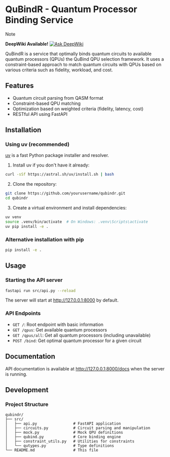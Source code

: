 # QuBindR - Quantum Processor Binding Service

> [!NOTE]  
> **DeepWiki Available!** 
> [![Ask DeepWiki](https://deepwiki.com/badge.svg)](https://deepwiki.com/adrrf/qubindr)

QuBindR is a service that optimally binds quantum circuits to available quantum processors (QPUs) the QuBind QPU selection framework. It uses a constraint-based approach to match quantum circuits with QPUs based on various criteria such as fidelity, workload, and cost.

## Features

- Quantum circuit parsing from QASM format
- Constraint-based QPU matching
- Optimization based on weighted criteria (fidelity, latency, cost)
- RESTful API using FastAPI

## Installation

### Using uv (recommended)

[uv](https://github.com/astral-sh/uv) is a fast Python package installer and resolver.

1. Install uv if you don't have it already:

```bash
curl -sSf https://astral.sh/uv/install.sh | bash
```

2. Clone the repository:

```bash
git clone https://github.com/yourusername/qubindr.git
cd qubindr
```

3. Create a virtual environment and install dependencies:

```bash
uv venv
source .venv/bin/activate  # On Windows: .venv\Scripts\activate
uv pip install -e .
```

### Alternative installation with pip

```bash
pip install -e .
```

## Usage

### Starting the API server

```bash
fastapi run src/api.py --reload
```

The server will start at http://127.0.0.1:8000 by default.

### API Endpoints

- `GET /`: Root endpoint with basic information
- `GET /qpus`: Get available quantum processors
- `GET /qpus/all`: Get all quantum processors (including unavailable)
- `POST /bind`: Get optimal quantum processor for a given circuit

## Documentation

API documentation is available at http://127.0.0.1:8000/docs when the server is running.

## Development

### Project Structure

```
qubindr/
├── src/
│   ├── api.py                # FastAPI application
│   ├── circuits.py           # Circuit parsing and manipulation
│   ├── mock.py               # Mock QPU definitions
│   ├── qubind.py             # Core binding engine
│   ├── constraint_utils.py   # Utilities for constraints
│   └── qutypes.py            # Type definitions
└── README.md                 # This file
```
